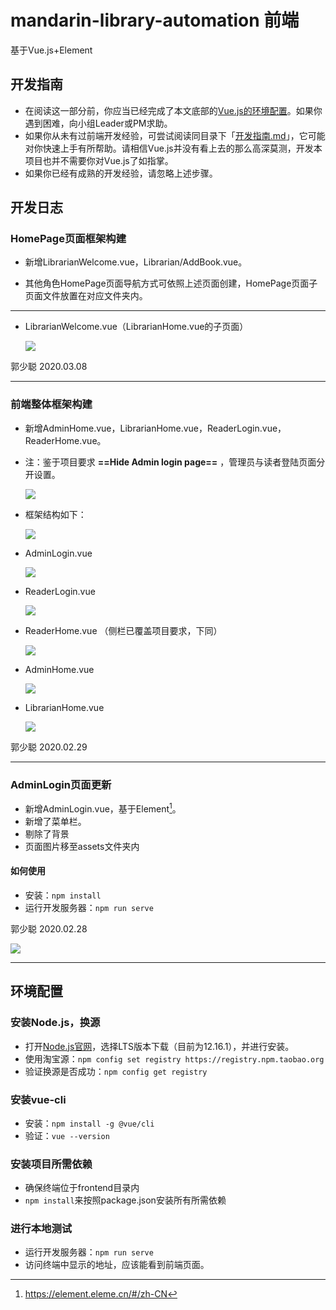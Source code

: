 # mandarin-library-automation 前端

基于Vue.js+Element

## 开发指南

- 在阅读这一部分前，你应当已经完成了本文底部的[Vue.js的环境配置](#环境配置)。如果你遇到困难，向小组Leader或PM求助。
- 如果你从未有过前端开发经验，可尝试阅读同目录下「[开发指南.md](./开发指南.md)」，它可能对你快速上手有所帮助。请相信Vue.js并没有看上去的那么高深莫测，开发本项目也并不需要你对Vue.js了如指掌。
- 如果你已经有成熟的开发经验，请忽略上述步骤。


## 开发日志

### HomePage页面框架构建

- 新增LibrarianWelcome.vue，Librarian/AddBook.vue。

- 其他角色HomePage页面导航方式可依照上述页面创建，HomePage页面子页面文件放置在对应文件夹内。

------


- LibrarianWelcome.vue（LibrarianHome.vue的子页面）

  ![](https://pic.guoshaocong.cn/uploads/small/4f03ad0b45355e9435a32e6ca7e0206d.jpg)
  

郭少聪
2020.03.08

------

### 前端整体框架构建

- 新增AdminHome.vue，LibrarianHome.vue，ReaderLogin.vue，ReaderHome.vue。

- 注：鉴于项目要求 **==Hide Admin login page==** ，管理员与读者登陆页面分开设置。

  ![](https://pic.guoshaocong.cn/uploads/big/17867e1089c040ed539e688ea980fe63.jpg)

- 框架结构如下：

  ![](https://pic.guoshaocong.cn/uploads/small/7da58cd82113e1f7e0b2ddc93053e1ba.jpg)
  
- AdminLogin.vue

  ![](https://pic.guoshaocong.cn/uploads/small/09d8ec3b7801d12787a732ccee45a7e5.jpg)
  
- ReaderLogin.vue

  ![](https://pic.guoshaocong.cn/uploads/small/89464bbdc0f4ad66b3a068742dd55825.jpg)
  
- ReaderHome.vue （侧栏已覆盖项目要求，下同）

  ![](https://pic.guoshaocong.cn/uploads/small/68bfc903d8dd4e45375f7e124aad4528.jpg)

- AdminHome.vue

  ![](https://pic.guoshaocong.cn/uploads/small/49cc6c76615dfb769e4d69273abdccae.jpg)

- LibrarianHome.vue

  ![](https://pic.guoshaocong.cn/uploads/small/6c9d696c6870515f62a97d1a5b1b14f7.jpg)

郭少聪
2020.02.29

------


### AdminLogin页面更新

- 新增AdminLogin.vue，基于Element[^1]。
- 新增了菜单栏。
- 剔除了背景
- 页面图片移至assets文件夹内

[^1]: https://element.eleme.cn/#/zh-CN

#### 如何使用

- 安装：`npm install`
- 运行开发服务器：`npm run serve`

郭少聪
2020.02.28

<img src="https://pic.guoshaocong.cn/uploads/small/01c984ecd3ddd480dd1ceba3c50cf8fa.jpg">

------


## 环境配置

### 安装Node.js，换源

- 打开[Node.js官网](https://nodejs.org/en/)，选择LTS版本下载（目前为12.16.1），并进行安装。
- 使用淘宝源：`npm config set registry https://registry.npm.taobao.org`
- 验证换源是否成功：`npm config get registry`

### 安装vue-cli

- 安装：`npm install -g @vue/cli`
- 验证：`vue --version`

### 安装项目所需依赖

- 确保终端位于frontend目录内
- `npm install`来按照package.json安装所有所需依赖

### 进行本地测试

- 运行开发服务器：`npm run serve`
- 访问终端中显示的地址，应该能看到前端页面。
